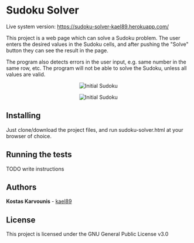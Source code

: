 # Sudoku Solver
Live system version: https://sudoku-solver-kael89.herokuapp.com/

This project is a web page which can solve a Sudoku problem. The user enters the desired values in the Sudoku cells, and after pushing the "Solve" button they can see the result in the page. 

The program also detects errors in the user input, e.g. same number in the same row, etc. The program will not be able to solve the Sudoku, unless all values are valid.

<p align="center">
	<img src="https://cloud.githubusercontent.com/assets/20692464/26444204/bb4d8816-417e-11e7-90e4-a233912166e0.jpg" alt="Initial Sudoku">
</p>

<p align="center">
	<img src="https://cloud.githubusercontent.com/assets/20692464/26444205/bc4bb5f8-417e-11e7-8f48-aeb62d2f67bb.jpg" alt="Initial Sudoku">
</p>

## Installing
Just clone/download the project files, and run sudoku-solver.html at your browser of choice.

## Running the tests
TODO write instructions

## Authors
**Kostas Karvounis** - [kael89](https://github.com/kael89)

## License
This project is licensed under the GNU General Public License v3.0

